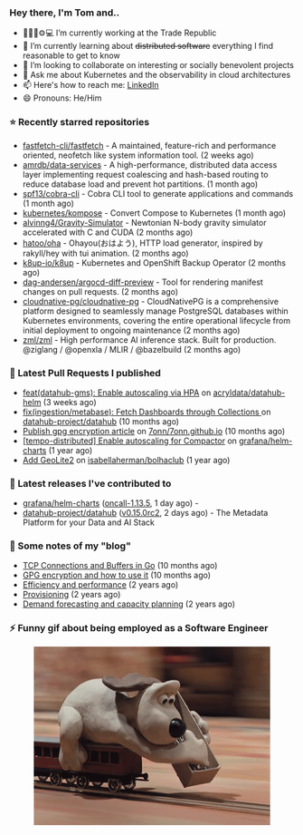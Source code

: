 ### Hey there, I'm Tom and..

- 🔭👨‍💻⚙💻 I’m currently working at the Trade Republic
- 🌱 I’m currently learning about ~~distributed software~~ everything I find reasonable to get to know
- 👯 I’m looking to collaborate on interesting or socially benevolent projects
- 💬 Ask me about Kubernetes and the observability in cloud architectures
- 📫 Here's how to reach me: [LinkedIn](https://www.linkedin.com/in/7onn)
- 😄 Pronouns: He/Him

### ⭐ Recently starred repositories

- [fastfetch-cli/fastfetch](https://github.com/fastfetch-cli/fastfetch) - A maintained, feature-rich and performance oriented, neofetch like system information tool. (2 weeks ago)
- [amrdb/data-services](https://github.com/amrdb/data-services) - A high-performance, distributed data access layer implementing request coalescing and hash-based routing to reduce database load and prevent hot partitions.  (1 month ago)
- [spf13/cobra-cli](https://github.com/spf13/cobra-cli) - Cobra CLI tool to generate applications and commands (1 month ago)
- [kubernetes/kompose](https://github.com/kubernetes/kompose) - Convert Compose to Kubernetes (1 month ago)
- [alvinng4/Gravity-Simulator](https://github.com/alvinng4/Gravity-Simulator) - Newtonian N-body gravity simulator accelerated with C and CUDA (2 months ago)
- [hatoo/oha](https://github.com/hatoo/oha) - Ohayou(おはよう), HTTP load generator, inspired by rakyll/hey with tui animation. (2 months ago)
- [k8up-io/k8up](https://github.com/k8up-io/k8up) - Kubernetes and OpenShift Backup Operator (2 months ago)
- [dag-andersen/argocd-diff-preview](https://github.com/dag-andersen/argocd-diff-preview) - Tool for rendering manifest changes on pull requests. (2 months ago)
- [cloudnative-pg/cloudnative-pg](https://github.com/cloudnative-pg/cloudnative-pg) - CloudNativePG is a comprehensive platform designed to seamlessly manage PostgreSQL databases within Kubernetes environments, covering the entire operational lifecycle from initial deployment to ongoing maintenance (2 months ago)
- [zml/zml](https://github.com/zml/zml) - High performance AI inference stack. Built for production. @ziglang / @openxla / MLIR / @bazelbuild (2 months ago)

### 🔨 Latest Pull Requests I published

- [feat(datahub-gms): Enable autoscaling via HPA](https://github.com/acryldata/datahub-helm/pull/517) on [acryldata/datahub-helm](https://github.com/acryldata/datahub-helm) (3 weeks ago)
- [fix(ingestion/metabase): Fetch Dashboards through Collections ](https://github.com/datahub-project/datahub/pull/9631) on [datahub-project/datahub](https://github.com/datahub-project/datahub) (10 months ago)
- [Publish gpg encryption article](https://github.com/7onn/7onn.github.io/pull/1) on [7onn/7onn.github.io](https://github.com/7onn/7onn.github.io) (10 months ago)
- [[tempo-distributed] Enable autoscaling for Compactor](https://github.com/grafana/helm-charts/pull/2817) on [grafana/helm-charts](https://github.com/grafana/helm-charts) (1 year ago)
- [Add GeoLite2](https://github.com/isabellaherman/bolhaclub/pull/3) on [isabellaherman/bolhaclub](https://github.com/isabellaherman/bolhaclub) (1 year ago)

### 🔭 Latest releases I've contributed to

- [grafana/helm-charts](https://github.com/grafana/helm-charts) ([oncall-1.13.5](https://github.com/grafana/helm-charts/releases/tag/oncall-1.13.5), 1 day ago) - 
- [datahub-project/datahub](https://github.com/datahub-project/datahub) ([v0.15.0rc2](https://github.com/datahub-project/datahub/releases/tag/v0.15.0rc2), 2 days ago) - The Metadata Platform for your Data and AI Stack

### 📝 Some notes of my "blog"

- [TCP Connections and Buffers in Go](https://www.7onn.dev/post/tcp-connections-and-buffers-in-go/) (10 months ago)
- [GPG encryption and how to use it](https://www.7onn.dev/post/gpg-encryption/) (10 months ago)
- [Efficiency and performance](https://www.7onn.dev/post/efficiency-and-performance/) (2 years ago)
- [Provisioning](https://www.7onn.dev/post/provisioning/) (2 years ago)
- [Demand forecasting and capacity planning](https://www.7onn.dev/post/demand-forecasting-and-capacity-planning/) (2 years ago)

### ⚡ Funny gif about being employed as a Software Engineer
<p align="center">
  <img alt="building the path" src="./giphy.gif" />
</p>
